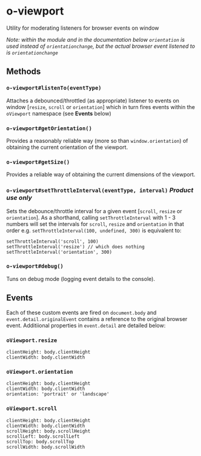 o-viewport
==========

Utility for moderating listeners for browser events on window

*Note: within the module and in the documentation below `orientation` is used instead of `orientationchange`, but the actual browser event listened to is `orientationchange`*

## Methods

### `o-viewport#listenTo(eventType)`
Attaches a debounced/throttled (as appropriate) listener to events on window [`resize`, `scroll` or `orientation`] which in turn fires events within the `oViewport` namespace (see **Events** below)

### `o-viewport#getOrientation()`
Provides a reasonably reliable way (more so than `window.orientation`) of obtaining the current orientation of the viewport.

### `o-viewport#getSize()`
Provides a reliable way of obtaining the current dimensions of the viewport.

### `o-viewport#setThrottleInterval(eventType, interval)` *Product use only*
Sets the debounce/throttle interval for a given event [`scroll`, `resize` or `orientation`]. 
As a shorthand, calling `setThrottleInterval` with 1 - 3 numbers will set the intervals for `scroll`, `resize` and `orientation` in that order e.g. `setThrottleInterval(100, undefined, 300)` is equivalent to:

    setThrottleInterval('scroll', 100)
    setThrottleInterval('resize') // which does nothing
    setThrottleInterval('orientation', 300)

### `o-viewport#debug()`
Tuns on debug mode (logging event details to the console). 

## Events
Each of these custom events are fired on `document.body` and `event.detail.originalEvent` contains a reference to the original browser event. Additiional properties in `event.detail` are detailed below:

### `oViewport.resize`

    clientHeight: body.clientHeight
    clientWidth: body.clientWidth

### `oViewport.orientation`

    clientHeight: body.clientHeight
    clientWidth: body.clientWidth
    orientation: 'portrait' or 'landscape'

### `oViewport.scroll`

    clientHeight: body.clientHeight
    clientWidth: body.clientWidth
    scrollHeight: body.scrollHeight
    scrollLeft: body.scrollLeft
    scrollTop: body.scrollTop
    scrollWidth: body.scrollWidth
